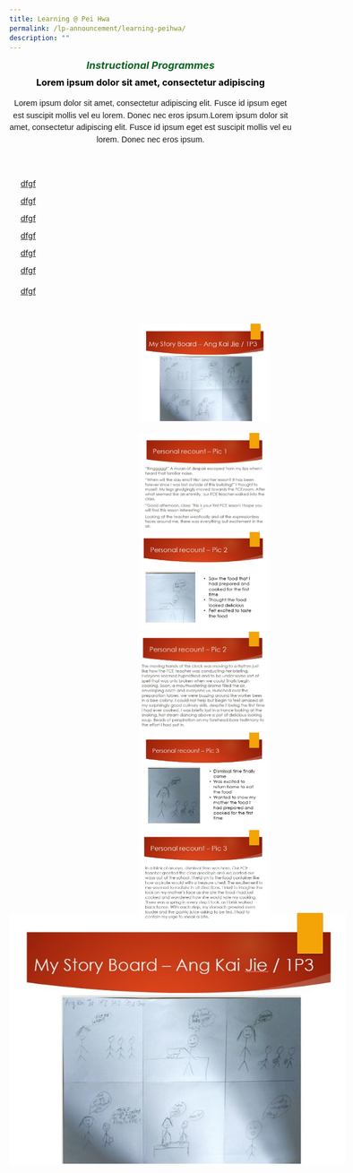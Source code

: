 ```yaml
---
title: Learning @ Pei Hwa
permalink: /lp-announcement/learning-peihwa/
description: ""
---
```

<h5 style="font-weight: bold;margin: 0;color:#0B6623;font-size:18px;text-align:center;" class="header">Instructional Programmes</h5>

<h3 style="margin-top:10px;font-weight: bold;color:#000000;text-align:center;">Lorem ipsum dolor sit amet, consectetur adipiscing </h3>

<p style="font-size:14.5px; line-height:1.5 ;margin-top:5px; font-family:sans-serif;text-align:center;" class="description">Lorem ipsum dolor sit amet, consectetur adipiscing elit. Fusce id ipsum eget est suscipit mollis vel eu lorem. Donec nec eros ipsum.Lorem ipsum dolor sit amet, consectetur adipiscing elit. Fusce id ipsum eget est suscipit mollis vel eu lorem. Donec nec eros ipsum.</p>

<div style="display: flex;" class="container"> 
	<div style="flex: 1; padding: 20px;" class="column"> 
		<div id="gallery" style="width: 600px;overflow: hidden;
position: relative;z-index: 1;margin: 10px auto;">
      <ul id="navigation" style="list-style: none;padding: 0;margin: 0;">
        <li style="padding: 0;margin: 0;">
          <a href="#picture1" style="display: block;">
						<p style="display: block;border: none;">dfgf</p>
          </a>
        </li>
        <li style="padding: 0;margin: 0;">
          <a href="#picture2" style="display: block;">
            <p style="display: block;border: none;">dfgf</p>
          </a>
        </li>
        <li style="padding: 0;margin: 0;">
          <a href="#picture3" style="display: block;">
            <p style="display: block;border: none;">dfgf</p>
          </a>
        </li>
        <li style="padding: 0;margin: 0;">
          <a href="#picture4" style="display: block;">
            <p style="display: block;border: none;">dfgf</p>
          </a>
        </li>
		<li style="padding: 0;margin: 0;">
          <a href="#picture5" style="display: block;">
            <p style="display: block;border: none;">dfgf</p>
          </a>
        </li>
		  <li style="padding: 0;margin: 0;margin: 5px 0 20px;">
          <a href="#picture6" style="display: block;">
            <p style="display: block;border: none;">dfgf</p>
          </a>
        </li>
		  <li style="padding: 0;margin: 0;margin: 5px 0 20px;">
          <a href="#picture7" style="display: block;">
            <p style="display: block;border: none;">dfgf</p>
          </a>
        </li>
</ul>
</div> 
	<div style="flex: 1; padding: 20px;overflow: hidden;float: right;width:50%; width" class="column"> 
		<div>
          <a name="picture1" style="display: block;"></a>
          <img alt="" src="/images/Kai%20Jie%20Storyboard%201.jpg" style="width:100%;">
        </div>
        <div>
          <a name="picture2" style="display: block;"></a>
          <img alt="" src="/images/Kai%Jie%Storyboard%202.jpg" style="width:100%;">
        </div>
        <div>
          <a name="picture3" style="display: block;"></a>
          <img alt="" src="/images/Kai%20Jie%20Storyboard%203.jpg" style="width:100%;">
        </div>
        <div>
          <a name="picture4" style="display: block;"></a>
          <img alt="" src="/images/Kai%20Jie%20Storyboard%204.jpg">
        </div>
		<div>
          <a name="picture5" style="display: block;"></a>
          <img alt="" src="/images/Kai Jie Storyboard 5.jpg" style="width:100%;">
        </div>
        <div>
          <a name="picture6" style="display: block;"></a>
          <img alt="" src="/images/Kai Jie Storyboard 6.jpg" style="width:100%;">
        </div>
        <div>
          <a name="picture7" style="display: block;"></a>
          <img alt="" src="/images/Kai Jie Storyboard 7.jpg" style="width:100%;">
        </div>
      </div>
	</div> 
</div>


      
<div id="full-picture" style="width: 600px;height: 450px;overflow: hidden;float: left;margin-top:-70px;">
        <div>
          <a name="picture1" style="display: block;"></a>
          <img alt="" src="/images/Kai%20Jie%20Storyboard%201.jpg" style="width:100%;">
        </div>
        <div>
          <a name="picture2" style="display: block;"></a>
          <img alt="" src="/images/Kai%Jie%Storyboard%202.jpg" style="width:100%;">
        </div>
        <div>
          <a name="picture3" style="display: block;"></a>
          <img alt="" src="/images/Kai%20Jie%20Storyboard%203.jpg" style="width:100%;">
        </div>
        <div>
          <a name="picture4" style="display: block;"></a>
          <img alt="" src="/images/Kai%20Jie%20Storyboard%204.jpg">
        </div>
		<div>
          <a name="picture5" style="display: block;"></a>
          <img alt="" src="/images/Kai Jie Storyboard 5.jpg" style="width:100%;">
        </div>
        <div>
          <a name="picture6" style="display: block;"></a>
          <img alt="" src="/images/Kai Jie Storyboard 6.jpg" style="width:100%;">
        </div>
        <div>
          <a name="picture7" style="display: block;"></a>
          <img alt="" src="/images/Kai Jie Storyboard 7.jpg" style="width:100%;">
        </div>
      </div>
 